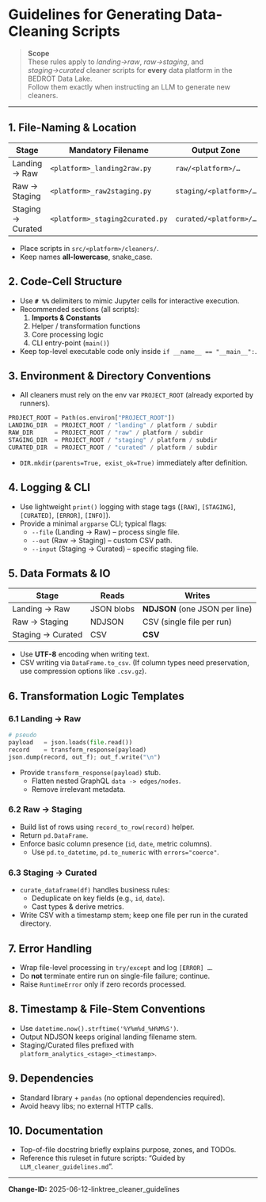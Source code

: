# Guidelines for Generating Data‐Cleaning Scripts

> **Scope**  
> These rules apply to *landing→raw*, *raw→staging*, and *staging→curated* cleaner scripts for **every** data platform in the BEDROT Data Lake.  
> Follow them exactly when instructing an LLM to generate new cleaners.

---

## 1. File-Naming & Location
| Stage | Mandatory Filename | Output Zone |
|-------|-------------------|-------------|
| Landing → Raw | `<platform>_landing2raw.py` | `raw/<platform>/…` |
| Raw → Staging | `<platform>_raw2staging.py` | `staging/<platform>/…` |
| Staging → Curated | `<platform>_staging2curated.py` | `curated/<platform>/…` |

* Place scripts in `src/<platform>/cleaners/`.
* Keep names **all-lowercase**, snake_case.

## 2. Code-Cell Structure
* Use **`# %%`** delimiters to mimic Jupyter cells for interactive execution.
* Recommended sections (all scripts):
  1. **Imports & Constants**
  2. Helper / transformation functions
  3. Core processing logic
  4. CLI entry-point (`main()`)
* Keep top-level executable code only inside `if __name__ == "__main__":`.

## 3. Environment & Directory Conventions
* All cleaners must rely on the env var `PROJECT_ROOT` (already exported by runners).

```python
PROJECT_ROOT = Path(os.environ["PROJECT_ROOT"])
LANDING_DIR  = PROJECT_ROOT / "landing" / platform / subdir
RAW_DIR      = PROJECT_ROOT / "raw" / platform / subdir
STAGING_DIR  = PROJECT_ROOT / "staging" / platform / subdir
CURATED_DIR  = PROJECT_ROOT / "curated" / platform / subdir
```
* `DIR.mkdir(parents=True, exist_ok=True)` immediately after definition.

## 4. Logging & CLI
* Use lightweight `print()` logging with stage tags (`[RAW]`, `[STAGING]`, `[CURATED]`, `[ERROR]`, `[INFO]`).
* Provide a minimal `argparse` CLI; typical flags:
  * `--file` (Landing → Raw) – process single file.
  * `--out`  (Raw → Staging) – custom CSV path.
  * `--input` (Staging → Curated) – specific staging file.

## 5. Data Formats & IO
| Stage | Reads | Writes |
|-------|-------|--------|
| Landing → Raw | JSON blobs | **NDJSON** (one JSON per line) |
| Raw → Staging | NDJSON | CSV (single file per run) |
| Staging → Curated | CSV | **CSV** |

* Use **UTF-8** encoding when writing text.
* CSV writing via `DataFrame.to_csv`. (If column types need preservation, use compression options like `.csv.gz`).

## 6. Transformation Logic Templates
### 6.1 Landing → Raw
```python
# pseudo
payload   = json.loads(file.read())
record    = transform_response(payload)
json.dump(record, out_f); out_f.write("\n")
```
* Provide `transform_response(payload)` stub.  
  * Flatten nested GraphQL `data -> edges/nodes`.  
  * Remove irrelevant metadata.

### 6.2 Raw → Staging
* Build list of rows using `record_to_row(record)` helper.
* Return `pd.DataFrame`.
* Enforce basic column presence (`id`, `date`, metric columns).  
  * Use `pd.to_datetime`, `pd.to_numeric` with `errors="coerce"`.

### 6.3 Staging → Curated
* `curate_dataframe(df)` handles business rules:
  * Deduplicate on key fields (e.g., `id`, `date`).
  * Cast types & derive metrics.
* Write CSV with a timestamp stem; keep one file per run in the curated directory.

## 7. Error Handling
* Wrap file-level processing in `try/except` and log `[ERROR] …`.
* Do **not** terminate entire run on single-file failure; continue.
* Raise `RuntimeError` only if zero records processed.

## 8. Timestamp & File-Stem Conventions
* Use `datetime.now().strftime('%Y%m%d_%H%M%S')`.
* Output NDJSON keeps original landing filename stem.  
* Staging/Curated files prefixed with `platform_analytics_<stage>_<timestamp>`.

## 9. Dependencies
* Standard library + `pandas` (no optional dependencies required).  
* Avoid heavy libs; no external HTTP calls.

## 10. Documentation
* Top-of-file docstring briefly explains purpose, zones, and TODOs.
* Reference this ruleset in future scripts: “Guided by `LLM_cleaner_guidelines.md`”.

---
**Change-ID:** 2025-06-12-linktree_cleaner_guidelines
